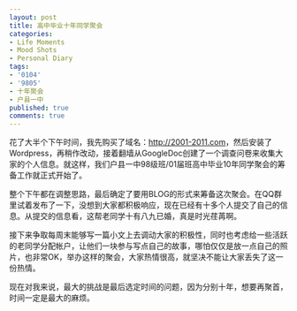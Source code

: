 ```yaml
---
layout: post
title: 高中毕业十年同学聚会
categories:
- Life Moments
- Mood Shots
- Personal Diary
tags:
- '0104'
- '9805'
- 十年聚会
- 户县一中
published: true
comments: true
---
```

<p>花了大半个下午时间，我先购买了域名：<a href="http://2001-2011.com">http://2001-2011.com</a>，然后安装了Wordpress，再稍作改动，接着翻墙从GoogleDoc创建了一个调查问卷来收集大家的个人信息。就这样，我们户县一中98级班/01届班高中毕业10年同学聚会的筹备工作就正式开始了。</p>

<p>整个下午都在调整思路，最后确定了要用BLOG的形式来筹备这次聚会。在QQ群里试着发布了一下，没想到大家都积极响应，现在已经有十多个人提交了自己的信息。从提交的信息看，这帮老同学十有八九已婚，真是时光荏苒啊。</p>

<p>接下来争取每周末能够写一篇小文上去调动大家的积极性，同时也考虑给一些活跃的老同学分配帐户，让他们一块参与写点自己的故事，哪怕仅仅是放一点自己的照片，也非常OK，举办这样的聚会，大家热情很高，就坚决不能让大家丢失了这一份热情。</p>

<p>现在对我来说，最大的挑战是最后选定时间的问题，因为分别十年，想要再聚首，时间一定是最大的麻烦。</p>
